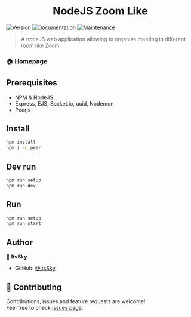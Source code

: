 <h1 align="center">NodeJS Zoom Like</h1>
<p>
  <img alt="Version" src="https://img.shields.io/badge/version-1.0.0-blue.svg?cacheSeconds=2592000" />
  <a href="https://github.com/ItsSkylow/MinekampfMod/blob/master/README.md" target="_blank">
    <img alt="Documentation" src="https://img.shields.io/badge/documentation-yes-brightgreen.svg" />
  </a>
  <a href="https://github.com/kefranabg/readme-md-generator/graphs/commit-activity" target="_blank">
    <img alt="Maintenance" src="https://img.shields.io/badge/Maintained%3F-yes-green.svg" />
  </a>
</p>

> A nodeJS web application allowing to organize meeting in different room like Zoom

### 🏠 [Homepage](https://github.com/ItsSkylow/node_zoom_like)

## Prerequisites

- NPM & NodeJS
- Express, EJS, Socket.io, uuid, Nodemon
- Peerjs

## Install

```sh
npm install
npm i -g peer
```

## Dev run

```sh
npm run setup
npm run dev
```

## Run

```sh
npm run setup
npm run start
```

## Author

👤 **ItsSky**

* GitHub: [@ItsSky](https://github.com/ItsSkylow)

## 🤝 Contributing

Contributions, issues and feature requests are welcome!<br />Feel free to check [issues page](https://github.com/ItsSkylow/ShifumiIHM2020/issues). 

